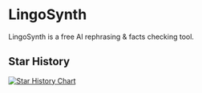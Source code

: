 # LingoSynth 
LingoSynth is a free AI rephrasing & facts checking tool.

## Star History
[![Star History Chart](https://api.star-history.com/svg?repos=Luna-OSS/LingoSynth&type=Date)](https://star-history.com/#Luna-OSS/LingoSynth&Date)
